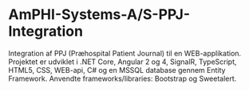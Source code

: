 # AmPHI-Systems-A/S-PPJ-Integration

Integration af PPJ (Præhospital Patient Journal) til en WEB-applikation.
Projektet er udviklet i .NET Core, Angular 2 og 4, SignalR, TypeScript, HTML5, CSS, WEB-api, C# og en MSSQL database gennem Entity Framework.
Anvendte frameworks/libraries: Bootstrap og Sweetalert.
